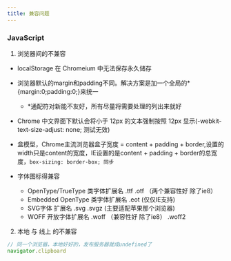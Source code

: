 ```yaml
---
title: 兼容问题
---
```


### JavaScript

1. 浏览器间的不兼容
-   localStorage 在 Chromeium 中无法保存永久储存
-   浏览器默认的margin和padding不同。解决方案是加一个全局的*{margin:0;padding:0;}来统一
    -   *通配符对新能不友好，所有尽量将需要处理的列出来就好 
-   Chrome 中文界面下默认会将小于 12px 的文本强制按照 12px 显示(-webkit-text-size-adjust: none; 测试无效)
-   盒模型，Chrome主流浏览器盒子宽度 = content + padding + border,设置的width只是content的宽度，IE设置的是content + padding + border的总宽度，`box-sizing: border-box; 同步`

-   字体图标得兼容
    - OpenType/TrueType 类字体扩展名 .ttf .otf  （两个兼容性好 除了ie8）
    - Embedded OpenType 类字体扩展名 .eot  (仅仅IE支持)
    - SVG字体 扩展名 .svg .svgz (主要适配苹果那个浏览器)
    - WOFF 开放字体扩展名 .woff （兼容性好 除了ie8）  .woff2


2. 本地 与 线上 的不兼容
```javascript
// 同一个浏览器，本地好好的，发布服务器就成undefined了
navigator.clipboard 
```

